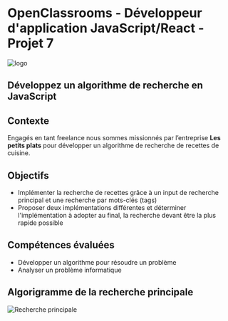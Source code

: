 # OpenClassrooms - Développeur d'application JavaScript/React - Projet 7

![logo](https://user-images.githubusercontent.com/94392055/209430320-e6cc776a-4642-487b-bb54-bda7177f8115.png)

## Développez un algorithme de recherche en JavaScript

## Contexte

Engagés en tant freelance nous sommes missionnés par l’entreprise **Les petits plats** pour développer un algorithme de recherche de recettes de cuisine.

## Objectifs

- Implémenter la recherche de recettes grâce à un input de recherche principal et une recherche par mots-clés (tags)
- Proposer deux implémentations différentes et déterminer l'implémentation à adopter au final, la recherche devant être la plus rapide possible

## Compétences évaluées

- Développer un algorithme pour résoudre un problème
- Analyser un problème informatique

## Algorigramme de la recherche principale

![Recherche principale](https://user-images.githubusercontent.com/94392055/209475973-39ee4b36-0179-4542-b2e0-ed22025bb3d8.png)